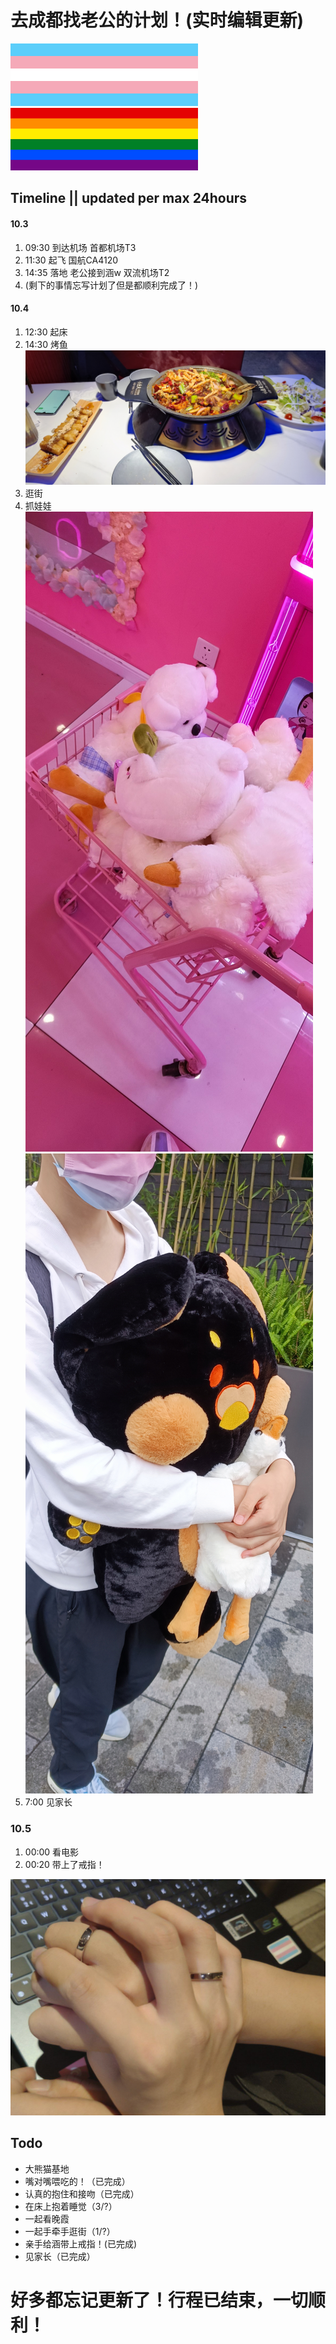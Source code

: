 # 去成都找老公的计划！(实时编辑更新)
<img src="pics/transflag.svg" alt="transflag" width="300" height="100" />
<img src="pics/lgbt.svg" alt="lgbtflag" width="300" height="100" /> 

## Timeline || updated per max 24hours

#### 10.3 

1. 09:30 到达机场 首都机场T3 
2. 11:30 起飞 国航CA4120 
3. 14:35 落地 老公接到涵w 双流机场T2 
4. (剩下的事情忘写计划了但是都顺利完成了！)

#### 10.4

1. 12:30 起床
2. 14:30 烤鱼<br> <img src="pics/IMG_20221004_144456.jpg" alt="烤鱼" />
3. 逛街
4. 抓娃娃  <img src="pics/IMG_20221004_161200.jpg" alt="抓娃娃" /> <br> <img src="pics/IMG_20221004_163329.jpg" alt="抓娃娃" />
5. 7:00 见家长

### 10.5

1. 00:00 看电影
2. 00:20 带上了戒指！
 <img src="pics/IMG_20221005_002921_606.jpg" alt="ring" />


## Todo

- 大熊猫基地
- 嘴对嘴喂吃的！（已完成）
- 认真的抱住和接吻（已完成）
- 在床上抱着睡觉（3/?）
- 一起看晚霞
- 一起手牵手逛街（1/?）
- 亲手给涵带上戒指！(已完成)
- 见家长（已完成）

# 好多都忘记更新了！行程已结束，一切顺利！